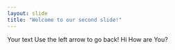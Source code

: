 ```yaml
---
layout: slide
title: "Welcome to our second slide!"
---
```

Your text
Use the left arrow to go back!
Hi
How
are
You?
